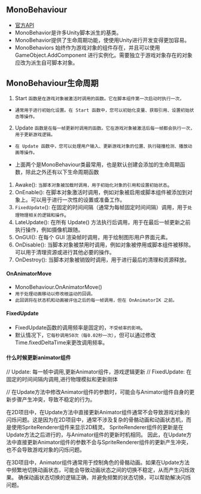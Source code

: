 ## MonoBehaviour
* [官方API]("https://docs.unity3d.com/ScriptReference/MonoBehaviour.html")
* MonoBehavior是许多Unity脚本派生的基类。
* MonoBehavior提供了生命周期功能，使使用Unity进行开发变得更加容易。
* MonoBehaviors 始终作为游戏对象的组件存在，并且可以使用 GameObject.AddComponent 进行实例化。需要独立于游戏对象存在的对象应改为派生自可脚本对象。


## MonoBehaviour生命周期
1. Start `函数是在游戏对象被激活时调用的函数。它在脚本组件第一次启动时执行一次，`
* `通常用于进行初始化设置。在 Start 函数中，您可以初始化变量、获取引用、设置初始状态等操作。`
2. Update `函数是在每一帧更新时调用的函数。它在游戏对象被激活后每一帧都会执行一次，用于更新游戏逻辑。`
* `在 Update 函数中，您可以处理用户输入、更新游戏对象的位置、执行碰撞检测、播放动画等操作。`

* 上面两个是MonoBehaviour类最常用，也是默认创建会添加的生命周期函数，除此之外还有以下生命周期函数
1. Awake(): `当脚本对象被加载时调用，用于初始化对象的引用和设置初始状态`。
2. OnEnable(): 在脚本对象激活时调用，例如对象被启用或脚本组件被添加到对象上。可以用于进行一次性的设置或准备工作。
3. `FixedUpdate`(): 在固定的时间间隔（通常为每帧固定时间间隔）调用，用于`处理物理相关的逻辑和操作`。
4. LateUpdate(): 在所有 Update() 方法执行后调用，用于在最后一帧更新之前执行操作，例如摄像机跟随。
5. OnGUI(): 在每个 GUI 渲染帧时调用，用于绘制图形用户界面元素。
6. OnDisable(): 当脚本对象被禁用时调用，例如对象被停用或脚本组件被移除。可以用于清理资源或进行其他必要的操作。
7. OnDestroy(): 当脚本对象被销毁时调用，用于进行最后的清理和资源释放。

#### OnAnimatorMove
* MonoBehaviour.OnAnimatorMove()
* `用于处理动画移动以修改根运动的回调。`
* `此回调将在状态机和动画被评估之后的每一帧调用，但在 OnAnimatorIK 之前。`

#### FixedUpdate
* FixedUpdate函数的调用频率是固定的，`不受帧率的影响`。
* 默认情况下，`它每秒调用50次（每0.02秒一次）`，但可以通过修改Time.fixedDeltaTime来更改调用频率。

#### 什么时候更新animator组件
// Update: 每一帧中调用,更新Animator组件，游戏逻辑更新
// FixedUpdate: 在固定的时间间隔内调用,进行物理模拟和更新刚体

// 在Update方法中修改Animator组件的参数时，可能会与Animator组件自身的更新步骤产生冲突，导致不稳定的行为。

在2D项目中，在Update方法中直接更新Animator组件通常不会导致游戏对象的闪烁问题。这是因为在2D项目中，通常不涉及复杂的骨骼动画和动画状态机，而是使用SpriteRenderer组件来显示2D精灵。
SpriteRenderer组件的更新是在Update方法之后进行的，与Animator组件的更新时机相同。
因此，在Update方法中直接更新Animator组件的参数不会与SpriteRenderer组件的更新产生冲突，也不会导致游戏对象的闪烁问题。

在3D项目中，Animator组件通常用于控制角色的骨骼动画。如果在Update方法中频繁地切换动画状态，可能会导致动画状态之间的切换不稳定，从而产生闪烁效果。
确保动画状态切换的逻辑正确，并避免频繁的状态切换，可以帮助解决闪烁问题。
